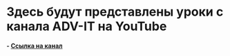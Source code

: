 # Здесь будут представлены уроки с канала ADV-IT на YouTube
#### - [Ссылка на канал](https://www.youtube.com/channel/UC-sAMvDe7gTmBbub-rWljZg)
